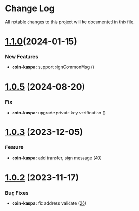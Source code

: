 
# Change Log

All notable changes to this project will be documented in this file.

# [1.1.0](https://github.com/okx/js-wallet-sdk)(2024-01-15)

### New Features

- **coin-kaspa:** support signCommonMsg ([](https://github.com/okx/js-wallet-sdk))

# [1.0.5](https://github.com/okx/js-wallet-sdk) (2024-08-20)

### Fix

- **coin-kaspa:** upgrade private key verification ([](https://github.com/okx/js-wallet-sdk))

# [1.0.3](https://github.com/okx/js-wallet-sdk) (2023-12-05)

### Feature

- **coin-kaspa:** add transfer, sign message ([40](https://github.com/okx/js-wallet-sdk/pull/40))

# [1.0.2](https://github.com/okx/js-wallet-sdk) (2023-11-17)

### Bug Fixes

- **coin-kaspa:** fix address validate ([26](https://github.com/okx/js-wallet-sdk/pull/26))

# [1.0.1](https://github.com/okx/js-wallet-sdk) (2023-11-13)

### Bug Fixes

- **coin-kaspa:** add index.ts ([23](https://github.com/okx/js-wallet-sdk/pull/23))
